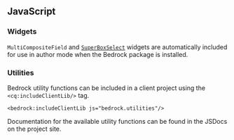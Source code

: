 ## JavaScript

### Widgets

`MultiCompositeField` and [`SuperBoxSelect`](http://www.sencha.com/forum/showthread.php?69307-3.x-Ext.ux.form.SuperBoxSelect) widgets are automatically included for use in author mode when the Bedrock package is installed.

### Utilities

Bedrock utility functions can be included in a client project using the `<cq:includeClientLib/>` tag.

    <bedrock:includeClientLib js="bedrock.utilities"/>

Documentation for the available utility functions can be found in the JSDocs on the project site.